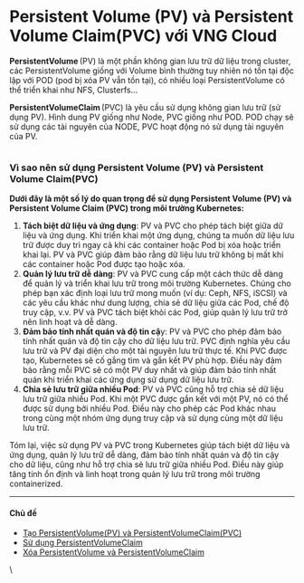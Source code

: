 # Persistent Volume (PV) và Persistent Volume Claim(PVC) với VNG Cloud

**PersistentVolume** (PV) là một phần không gian lưu trữ dữ liệu trong cluster, các PersistentVolume giống với Volume bình thường tuy nhiên nó tồn tại độc lập với POD (pod bị xóa PV vẫn tồn tại), có nhiều loại PersistentVolume có thể triển khai như NFS, Clusterfs...&#x20;

**PersistentVolumeClaim** (PVC) là yêu cầu sử dụng không gian lưu trữ (sử dụng PV). Hình dung PV giống như Node, PVC giống như POD. POD chạy sẽ sử dụng các tài nguyên của NODE, PVC hoạt động nó sử dụng tài nguyên của PV.&#x20;

<figure><img src="https://docs.vngcloud.vn/download/attachments/59801643/image2023-4-26_13-12-34.png?version=1&#x26;modificationDate=1682489555000&#x26;api=v2" alt=""><figcaption></figcaption></figure>

### **Vì sao nên sử dụng Persistent Volume (PV) và Persistent Volume Claim(PVC)** <a href="#persistentvolume-pv-vapersistentvolumeclaim-pvc-voivngcloud-visaonensudungpersistentvolume-pv-vapers" id="persistentvolume-pv-vapersistentvolumeclaim-pvc-voivngcloud-visaonensudungpersistentvolume-pv-vapers"></a>

**Dưới đây là một số lý do quan trọng để sử dụng Persistent Volume (PV) và Persistent Volume Claim (PVC) trong môi trường Kubernetes:**

1. **Tách biệt dữ liệu và ứng dụng**: PV và PVC cho phép tách biệt giữa dữ liệu và ứng dụng. Khi triển khai một ứng dụng, chúng ta muốn dữ liệu lưu trữ được duy trì ngay cả khi các container hoặc Pod bị xóa hoặc triển khai lại. PV và PVC giúp đảm bảo rằng dữ liệu lưu trữ không bị mất khi các container hoặc Pod được tạo hoặc xóa.
2. **Quản lý lưu trữ dễ dàng**: PV và PVC cung cấp một cách thức dễ dàng để quản lý và triển khai lưu trữ trong môi trường Kubernetes. Chúng cho phép bạn xác định loại lưu trữ mong muốn (ví dụ: Ceph, NFS, iSCSI) và các yêu cầu khác như dung lượng, chia sẻ dữ liệu giữa các Pod, chế độ truy cập, v.v. PV và PVC tách biệt khỏi các Pod, giúp quản lý lưu trữ trở nên linh hoạt và dễ dàng.
3. **Đảm bảo tính nhất quán và độ tin cậ**y: PV và PVC cho phép đảm bảo tính nhất quán và độ tin cậy cho dữ liệu lưu trữ. PVC định nghĩa yêu cầu lưu trữ và PV đại diện cho một tài nguyên lưu trữ thực tế. Khi PVC được tạo, Kubernetes sẽ cố gắng tìm và gắn kết PV phù hợp. Điều này đảm bảo rằng mỗi PVC sẽ có một PV duy nhất và giúp đảm bảo tính nhất quán khi triển khai các ứng dụng sử dụng dữ liệu lưu trữ.
4. **Chia sẻ lưu trữ giữa nhiều Pod**: PV và PVC cũng hỗ trợ chia sẻ dữ liệu lưu trữ giữa nhiều Pod. Khi một PVC được gắn kết với một PV, nó có thể được sử dụng bởi nhiều Pod. Điều này cho phép các Pod khác nhau trong cùng một nhóm ứng dụng truy cập và sử dụng cùng một dữ liệu lưu trữ.

Tóm lại, việc sử dụng PV và PVC trong Kubernetes giúp tách biệt dữ liệu và ứng dụng, quản lý lưu trữ dễ dàng, đảm bảo tính nhất quán và độ tin cậy cho dữ liệu, cũng như hỗ trợ chia sẻ lưu trữ giữa nhiều Pod. Điều này giúp tăng tính ổn định và linh hoạt trong quản lý lưu trữ trong môi trường containerized.

***

#### Chủ đề <a href="#persistentvolume-pv-vapersistentvolumeclaim-pvc-voivngcloud-chude" id="persistentvolume-pv-vapersistentvolumeclaim-pvc-voivngcloud-chude"></a>

* [Tạo PersistentVolume(PV) và PersistentVolumeClaim(PVC)](https://docs.vngcloud.vn/pages/viewpage.action?pageId=59804471\&src=contextnavpagetreemode)
* [Sử dụng PersistentVolumeClaim](https://docs.vngcloud.vn/pages/viewpage.action?pageId=59804492\&src=contextnavpagetreemode)
* [Xóa PersistentVolume và PersistentVolumeClaim](https://docs.vngcloud.vn/pages/viewpage.action?pageId=59804502\&src=contextnavpagetreemode)

\

